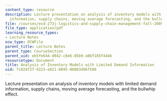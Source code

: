 ```yaml
---
content_type: resource
description: Lecture presentation on analysis of inventory models with limited demand
  information, supply chains, moving average forecasting, and the bullwhip effect.
file: /courses/esd-273j-logistics-and-supply-chain-management-fall-2009/7c024f2f9223e821089500803d96f580_MITESD_273JF09_lec07.pdf
file_type: application/pdf
learning_resource_types:
- Lecture Notes
ocw_type: OCWFile
parent_title: Lecture Notes
parent_type: CourseSection
parent_uid: eb5fe644-d042-c8e6-85b9-a0bf185f444b
resourcetype: Document
title: Analysis of Inventory Models with Limited Demand Information
uid: 7c024f2f-9223-e821-0895-00803d96f580
---
```

Lecture presentation on analysis of inventory models with limited demand information, supply chains, moving average forecasting, and the bullwhip effect.

